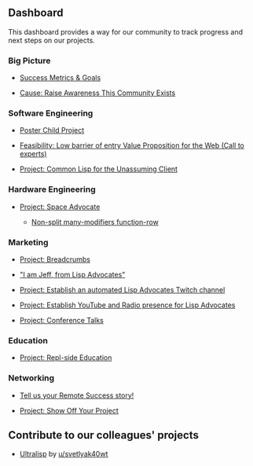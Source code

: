 ## Dashboard

This dashboard provides a way for our community to track progress and next steps on our projects.

### Big Picture
- [Success Metrics & Goals](https://www.reddit.com/r/lispadvocates/comments/fi89ne/success_metrics_goals/)

- [Cause: Raise Awareness This Community Exists](https://www.reddit.com/r/lispadvocates/comments/fhway7/cause_raise_awareness_this_community_exists/)

### Software Engineering
- [Poster Child Project](https://www.reddit.com/r/lispadvocates/comments/fid0pn/poster_child_project/)

- [Feasibility: Low barrier of entry Value Proposition for the Web (Call to experts)](https://www.reddit.com/r/lispadvocates/comments/fib2jj/feasibility_low_barrier_of_entry_value/)

- [Project: Common Lisp for the Unassuming Client](https://www.reddit.com/r/lispadvocates/comments/fje57v/project_common_lisp_for_the_unassuming_client/)

### Hardware Engineering
- [Project: Space Advocate](https://www.reddit.com/r/lispadvocates/comments/fkcj0s/project_space_advocate/)

   - [Non-split many-modifiers function-row](https://www.reddit.com/r/lispadvocates/comments/fkij0w/keyboard_designer/)

### Marketing
- [Project: Breadcrumbs](https://www.reddit.com/r/lispadvocates/comments/fljwui/project_breadcrumbs/)

- ["I am Jeff, from Lisp Advocates"](https://www.reddit.com/r/lispadvocates/comments/fieoeb/i_am_jeff_from_lisp_advocates/)

- [Project: Establish an automated Lisp Advocates Twitch channel](https://www.reddit.com/r/lispadvocates/comments/fio3z9/project_establish_an_automated_lisp_advocates/)

- [Project: Establish YouTube and Radio presence for Lisp Advocates](https://www.reddit.com/r/lispadvocates/comments/fiuz6m/project_establish_youtube_and_radio_presence_for/)

- [Project: Conference Talks](https://www.reddit.com/r/lispadvocates/comments/fiw75t/project_conference_talks/)

### Education
- [Project: Repl-side Education](https://www.reddit.com/r/lispadvocates/comments/fk40fg/project_replside_education/)

### Networking
- [Tell us your Remote Success story!](https://www.reddit.com/r/lispadvocates/comments/ficdvx/tell_us_you_remote_success_story/)

- [Project: Show Off Your Project](https://www.reddit.com/r/lispadvocates/comments/flkkue/project_show_off_your_project/)

## Contribute to our colleagues' projects
- [Ultralisp](https://ultralisp.org/) by [u/svetlyak40wt](https://twitter.com/svetlyak40wt/)
